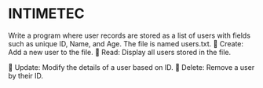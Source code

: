 # INTIMETEC

Write a program where user records are stored as a list of users with fields such as unique
ID, Name, and Age. The file is named users.txt.
 Create: Add a new user to the file.
 Read: Display all users stored in the file.

 Update: Modify the details of a user based on ID.
 Delete: Remove a user by their ID.

